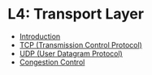 # L4: Transport Layer
- [Introduction](01_introduction.md)
- [TCP (Transmission Control Protocol)](02_tcp_transmission_control_protocol.md)
- [UDP (User Datagram Protocol)](03_udp_user_datagram_protocol.md)
- [Congestion Control](04_congestion_control.md)
